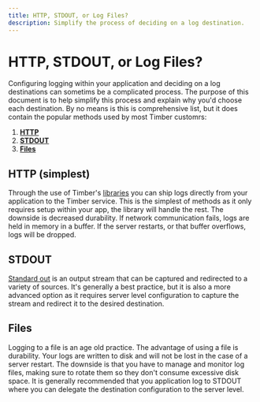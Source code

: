 ```yaml
---
title: HTTP, STDOUT, or Log Files?
description: Simplify the process of deciding on a log destination.
---
```

# HTTP, STDOUT, or Log Files?

Configuring logging within your application and deciding on a log destinations can sometims be a complicated process. The purpose of this document is to help simplify this process and explain why you'd choose each destination. By no means is this is comprehensive list, but it does contain the popular methods used by most Timber customrs:

1. [**HTTP**](#http)
2. [**STDOUT**](#stdout)
3. [**Files**](#files)


## HTTP (simplest)

Through the use of Timber's [libraries](/languages) you can ship logs directly from your application to the Timber service. This is the simplest of methods as it only requires setup within your app, the library will handle the rest. The downside is decreased durability. If network communication fails, logs are held in memory in a buffer. If the server restarts, or that buffer overflows, logs will be dropped.


## STDOUT

[Standard out](https://en.wikipedia.org/wiki/Standard_streams#Standard_output_.28stdout.29) is an output stream that can be captured and redirected to a variety of sources. It's generally a best practice, but it is also a more advanced option as it requires server level configuration to capture the stream and redirect it to the desired destination.


## Files

Logging to a file is an age old practice. The advantage of using a file is durability. Your logs are written to disk and will not be lost in the case of a server restart. The downside is that you have to manage and monitor log files, making sure to rotate them so they don't consume excessive disk space. It is generally recommended that you application log to STDOUT where you can delegate the destination configuration to the server level.
